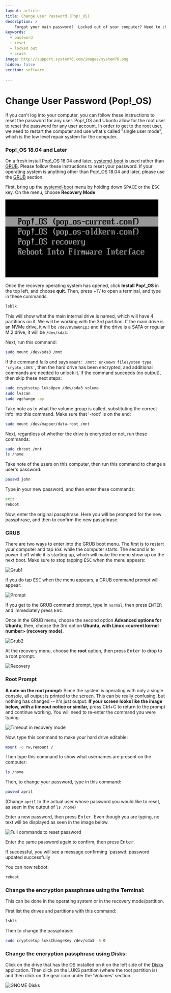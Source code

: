 ```yaml
---
layout: article
title: Change User Password (Pop!_OS)
description: >
    Forgot your main password?  Locked out of your computer? Need to change your encryption passphrase? Follow these instructions to change both!
keywords:
  - password
  - reset
  - locked out
  - crash
image: http://support.system76.com/images/system76.png
hidden: false
section: software

---
```


# Change User Password (Pop!_OS)

If you can't log into your computer, you can follow these instructions to reset the password for any user. Pop!_OS and Ubuntu allow for the root user to reset the password for any user account. In order to get to the root user, we need to restart the computer and use what's called "single user mode", which is the low level repair system for the computer.

### Pop!_OS 18.04 and Later

On a fresh install Pop!_OS 18.04 and later, <u>systemd-boot</u> is used rather than <u>GRUB</u>.  Please follow these instructions to reset your password.  If your operating system is anything other than Pop!_OS 18.04 and later, please use the [GRUB](#grub) section.

First, bring up the <u>systemd-boot</u> menu by holding down <kbd>SPACE</kbd> or the <kbd>ESC</kbd> key.  On the menu, choose **Recovery Mode**.

![systemd-boot](/images/password/systemd-boot.png)

Once the recovery operating system has opened, click **Install Pop!_OS** in the top left, and choose **quit**.  Then, press <kbd><span class="fl-pop-key"></span></kbd>+<kbd>T</kbd>/<kbd><i class="fl-ubuntu"></i></kbd> to open a terminal, and type in these commands:

```bash
lsblk
```

This will show what the main internal drive is named, which will have 4 partitions on it.  We will be working with the 3rd partition.  If the main drive is an NVMe drive, it will be `/dev/nvme0n1p3` and if the drive is a SATA or regular M.2 drive, it will be `/dev/sda3`.

Next, run this command:

```bash
sudo mount /dev/sda3 /mnt
```

If the command fails and says `mount: /mnt: unknown filesystem type 'crypto_LUKS'`, then the hard drive has been encrypted, and additional commands are needed to unlock it.  If the command succeeds (no output), then skip these next steps:

```bash
sudo cryptsetup luksOpen /dev/sda3 volume
sudo lvscan
sudo vgchange -ay
```

Take note as to what the volume group is called, substituting the correct info into this command.  Make sure that '-root' is on the end:

```bash
sudo mount /dev/mapper/data-root /mnt
```

Next, regardless of whether the drive is encrypted or not, run these commands:

```bash
sudo chroot /mnt
ls /home
```

Take note of the users on this computer, then run this command to change a user's password:

```bash
passwd john
```

Type in your new password, and then enter these commands:

```bash
exit
reboot
```

Now, enter the original passphrase. Here you will be prompted for the new passphrase, and then to confirm the new passphrase.

### GRUB

There are two ways to enter into the GRUB boot menu. The first is to restart your computer and tap <kbd>ESC</kbd> while the computer starts. The second is to power it off while it is starting up, which will make the menu show up on the next boot. Make sure to stop tapping <kbd>ESC</kbd> when the menu appears:

![Grub1](/images/password/grub1.png)

If you do tap <kbd>ESC</kbd> when the menu appears, a GRUB command prompt will appear:

![Prompt](/images/password/prompt.png)

If you get to the GRUB command prompt, type in `normal`, then press <kbd>ENTER</kbd> and immediately press <kbd>ESC</kbd>.

Once in the GRUB menu, choose the second option **Advanced options for Ubuntu**, then, choose the 3rd option **Ubuntu, with Linux &lt;current kernel number&gt; (recovery mode)**.

![Grub2](/images/password/grub2.png)

At the recovery menu, choose the **root** option, then press <kbd>Enter</kbd> to drop to a root prompt.

![Recovery](/images/password/recovery.png)

### Root Prompt

**A note on the root prompt:** Since the system is operating with only a single console, all output is printed to the screen. This can be really confusing, but nothing has changed -- it's just output. **If your screen looks like the image below, with a timeout notice or similar,** press Ctrl+C to return to the prompt and continue working. You will need to re-enter the command you were typing.

![Timeout in recovery mode](/images/password/timeout.png)

Now, type this command to make your hard drive editable:

```bash
mount -o rw,remount /
```

Then type this command to show what usernames are present on the computer:

```bash
ls /home
```

Then, to change your password, type in this command:

```bash
passwd april
```

(Change `april` to the actual user whose password you would like to reset, as seen in the output of `ls /home`)

Enter a new password, then press <kbd>Enter</kbd>. Even though you are typing, no text will be displayed as seen in the image below.

![Full commands to reset password](/images/password/example.png)

Enter the same password again to confirm, then press <kbd>Enter</kbd>.

If successful, you will see a message confirming `passwd: password updated successfully

You can now reboot:

```bash
reboot
```

### Change the encryption passphrase using the Terminal:

This can be done in the operating system or in the recovery mode/partition.

First list the drives and partitions with this command:

```bash
lsblk
```

Then to change the passphrase:

```bash
sudo cryptsetup luksChangeKey /dev/sda3 -S 0
```

### Change the encryption passphrase using Disks:

Click on the drive that has the OS installed on it on the left side of the <u>Disks</u> application. Then click on the LUKS partition (where the root partition is) and then click on the gear icon under the 'Volumes' section.

![GNOME Disks](/images/password/disks-change-passphrase.png)
